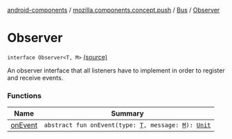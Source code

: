 [android-components](../../../index.md) / [mozilla.components.concept.push](../../index.md) / [Bus](../index.md) / [Observer](./index.md)

# Observer

`interface Observer<T, M>` [(source)](https://github.com/mozilla-mobile/android-components/blob/master/components/concept/push/src/main/java/mozilla/components/concept/push/Bus.kt#L55)

An observer interface that all listeners have to implement in order to register and receive events.

### Functions

| Name | Summary |
|---|---|
| [onEvent](on-event.md) | `abstract fun onEvent(type: `[`T`](index.md#T)`, message: `[`M`](index.md#M)`): `[`Unit`](https://kotlinlang.org/api/latest/jvm/stdlib/kotlin/-unit/index.html) |
